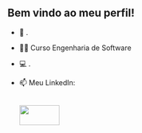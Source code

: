 ## Bem vindo ao meu perfil!

- 🧠 .
- 👨‍🎓 Curso Engenharia de Software
- 💻 .

- 📫 Meu LinkedIn: <div><a href="https://www.linkedin.com/in/valentin-antunes-279a30207" target="_blank">            
            <img src="https://cdn.jsdelivr.net/gh/devicons/devicon@latest/icons/linkedin/linkedin-original.svg"
                 height="40" width="80" align="left" /></a></div>
          
